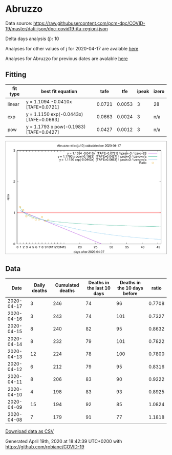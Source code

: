 # Abruzzo

Data source: https://raw.githubusercontent.com/pcm-dpc/COVID-19/master/dati-json/dpc-covid19-ita-regioni.json

Delta days analysis (j): 10

Analyses for other values of j for 2020-04-17 are avalable [here](../2020-04-17/README.md)

Analyses for Abruzzo for previous dates are avalable [here](../README.md)

## Fitting 
|fit type|best fit equation|tafe|tfe|ipeak|izero|
|-------|-----|--------|------|---|---|
|linear|y = 1.1094 -0.0410x  [TAFE=0.0721]|0.0721|0.0053|3|28|
|exp|y = 1.1150 exp(-0.0443x)  [TAFE=0.0663]|0.0663|0.0024|3|n/a|
|pow|y = 1.1793 x pow(-0.1983)  [TAFE=0.0427]|0.0427|0.0012|3|n/a|

![Plot](COVID-19_abruzzo_j10_2020-04-17.png)

## Data
|Date|Daily deaths|Cumulated deaths|Deaths in the last 10 days|Deaths in the 10 days before|ratio|
|----|----------|-----------|-------|--------------------|-----|
|2020-04-17|3|246|74|96|0.7708|
|2020-04-16|3|243|74|101|0.7327|
|2020-04-15|8|240|82|95|0.8632|
|2020-04-14|8|232|79|101|0.7822|
|2020-04-13|12|224|78|100|0.7800|
|2020-04-12|6|212|79|95|0.8316|
|2020-04-11|8|206|83|90|0.9222|
|2020-04-10|4|198|83|93|0.8925|
|2020-04-09|15|194|92|85|1.0824|
|2020-04-08|7|179|91|77|1.1818|

[Download data as CSV](COVID-19_abruzzo_j10_2020-04-17.csv)

Generated April 19th, 2020 at 18:42:39 UTC+0200 with https://github.com/robianc/COVID-19
